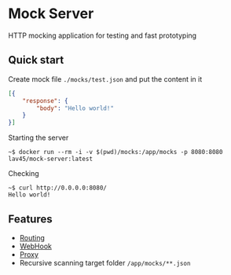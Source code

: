 # Mock Server

HTTP mocking application for testing and fast prototyping

## Quick start

Create mock file `./mocks/test.json` and put the content in it

```json
[{
    "response": {
        "body": "Hello world!"
    }
}]
```

Starting the server

```shell
~$ docker run --rm -i -v $(pwd)/mocks:/app/mocks -p 8080:8080 lav45/mock-server:latest
```

Checking

```shell
~$ curl http://0.0.0.0:8080/
Hello world!
```

## Features

- [Routing](./docs/routing.md)
- [WebHook](./docs/webhook.md)
- [Proxy](./docs/proxy.md)
- Recursive scanning target folder `/app/mocks/**.json`
